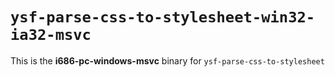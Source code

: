 # `ysf-parse-css-to-stylesheet-win32-ia32-msvc`

This is the **i686-pc-windows-msvc** binary for `ysf-parse-css-to-stylesheet`
